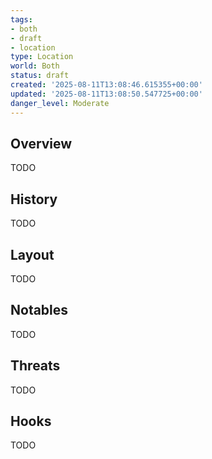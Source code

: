 ```yaml
---
tags:
- both
- draft
- location
type: Location
world: Both
status: draft
created: '2025-08-11T13:08:46.615355+00:00'
updated: '2025-08-11T13:08:50.547725+00:00'
danger_level: Moderate
---
```



## Overview

TODO
## History

TODO
## Layout

TODO
## Notables

TODO
## Threats

TODO
## Hooks

TODO
